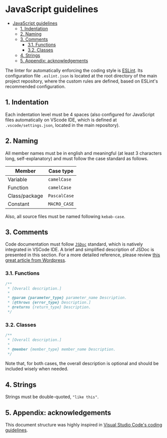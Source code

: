 # JavaScript guidelines

- [JavaScript guidelines](#javascript-guidelines)
  - [1. Indentation](#1-indentation)
  - [2. Naming](#2-naming)
  - [3. Comments](#3-comments)
    - [3.1. Functions](#31-functions)
    - [3.2. Classes](#32-classes)
  - [4. Strings](#4-strings)
  - [5. Appendix: acknowledgements](#5-appendix-acknowledgements)

The linter for automatically enforcing the coding style is [ESLint](https://eslint.org/). Its configuration file `.eslint.json` is located at the root directory of the main project repository, where the custom rules are defined, based on ESLint's recommended configuration.

## 1. Indentation

Each indentation level must be 4 spaces (also configured for JavaScript files automatically on VScode IDE, which is defined at `.vscode/settings.json`, located in the main repository).

## 2. Naming

All member names must be in english and meaningful (at least 3 characters long, self-explanatory) and must follow the case standard as follows.

| Member        | Case type    |
| ------------- | ------------ |
| Variable      | `camelCase`  |
| Function      | `camelCase`  |
| Class/package | `PascalCase` |
| Constant      | `MACRO_CASE` |

Also, all source files must be named following `kebab-case`.

## 3. Comments

Code documentation must follow [`JSDoc`](https://jsdoc.app/) standard, which is natively integrated in VSCode IDE. A brief and simplified description of JSDoc is presented in this section. For a more detailed reference, please review [this great article from Wordpress](https://developer.wordpress.org/coding-standards/inline-documentation-standards/javascript/).

### 3.1. Functions

```js
/**
 * [Overall description.]
 * 
 * @param {parameter_type} parameter_name Description.
 * [@throws {error_type} Description.]
 * @returns {return_type} Description.
 */
```

### 3.2. Classes

```js
/**
 * [Overall description.]
 * 
 * @member {member_type} member_name Description.
 */
```

Note that, for both cases, the overall description is optional and should be included wisely when needed.

## 4. Strings

Strings must be double-quoted, `"like this"`.

## 5. Appendix: acknowledgements

This document structure was highly inspired in [Visual Studio Code's coding guidelines](https://github.com/microsoft/vscode/wiki/Coding-Guidelines).
